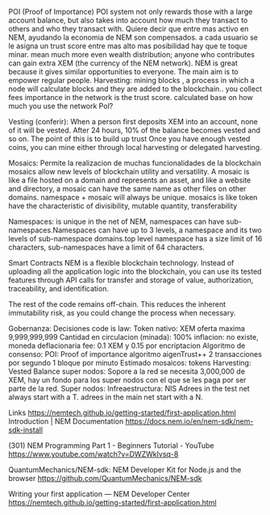 POI (Proof of Importance)
 POI system not only rewards those with a large account balance, but also takes into account how much they transact to others and who they transact with.
 Quiere decir que entre mas activo en NEM, ayudando la economia de NEM son compensados. a cada usuario se le asigna un trust score entre mas alto mas posibilidad hay que te toque minar.
 mean much more even wealth distribution; anyone who contributes can gain extra XEM (the currency of the NEM network). NEM is great because it gives similar opportunities to everyone. The main aim is to empower regular people.
Harvesting: mining blocks , a process in which a node will calculate blocks and they are added to the blockchain.. you collect fees
importance in the network is the trust score. calculated base on how much you use the network
Pol?

Vesting (conferir): When a person first deposits XEM into an account, none of it will be vested. After 24 hours, 10% of the balance becomes vested and so on. The point of this is to build up trust
Once you have enough vested coins, you can mine either through local harvesting or delegated harvesting.

Mosaics: Permite la realizacion de muchas funcionalidades de la blockchain
mosaics allow new levels of blockchain utility and versatility.  A mosaic is like a file hosted on a domain and represents an asset, and like a website and directory, a mosaic can have the same name as other files on other domains. 
 namespace + mosaic will always be unique. mosaics is like token have the characteristic of divisibility, mutable quantity, transferability

Namespaces: is unique in the net of NEM,  namespaces can have sub-namespaces.Namespaces can have up to 3 levels, a namespace and its two levels of sub-namespace domains.top level namespace has a size limit of 16 characters, sub-namespaces have a limit of 64 characters. 


Smart Contracts
NEM is a flexible blockchain technology. Instead of uploading all the application logic into the blockchain, you can use its tested features through API calls for transfer and storage of value, authorization, traceability, and identification.

The rest of the code remains off-chain. This reduces the inherent immutability risk, as you could change the process when necessary.

Gobernanza: Decisiones
code is law:
Token nativo: XEM
oferta maxima 9,999,999,999
Cantidad en circulacion (minada): 100%
inflacion: no existe, moneda deflacionaria
fee: 0.1 XEM y 0.15 por encriptacion
Algoritmo de consenso: POI: Proof of importance algoritmo aigenTrust++
2 transacciones por segundo
1 bloque por minuto Estimado
mosaicos: tokens
Harvesting: Vested Balance
super nodos: Sopore a la red se necesita 3,000,000 de XEM, hay un fondo para los super nodos con el que se les paga por ser parte de la red.
Super nodos: 
Infreaestructura:
NIS
Adrees in the test net always start with a T.
adrees in the main net start with a N.



Links
https://nemtech.github.io/getting-started/first-application.html
Introduction | NEM Documentation
https://docs.nem.io/en/nem-sdk/nem-sdk-install

(301) NEM Programming Part 1 - Beginners Tutorial - YouTube
https://www.youtube.com/watch?v=DWZWkIvsq-8

QuantumMechanics/NEM-sdk: NEM Developer Kit for Node.js and the browser
https://github.com/QuantumMechanics/NEM-sdk

Writing your first application — NEM Developer Center
https://nemtech.github.io/getting-started/first-application.html